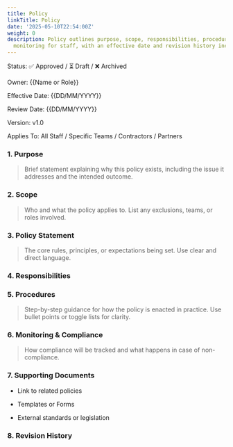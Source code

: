```yaml
---
title: Policy
linkTitle: Policy
date: '2025-05-10T22:54:00Z'
weight: 0
description: Policy outlines purpose, scope, responsibilities, procedures, and compliance
  monitoring for staff, with an effective date and revision history included.
---
```





Status: ✅ Approved / ⏳ Draft / ❌ Archived

Owner: {{Name or Role}}

Effective Date: {{DD/MM/YYYY}}

Review Date: {{DD/MM/YYYY}}

Version: v1.0

Applies To: All Staff / Specific Teams / Contractors / Partners

<!-- Unsupported block type: divider -->

### 1. Purpose

> Brief statement explaining why this policy exists, including the issue it addresses and the intended outcome.

<!-- Unsupported block type: divider -->

### 2. Scope

> Who and what the policy applies to. List any exclusions, teams, or roles involved.

<!-- Unsupported block type: divider -->

### 3. Policy Statement

> The core rules, principles, or expectations being set. Use clear and direct language.

<!-- Unsupported block type: divider -->

### 4. Responsibilities

<!-- Unsupported block type: table -->

<!-- Unsupported block type: divider -->

### 5. Procedures

> Step-by-step guidance for how the policy is enacted in practice. Use bullet points or toggle lists for clarity.

<!-- Unsupported block type: divider -->

### 6. Monitoring & Compliance

> How compliance will be tracked and what happens in case of non-compliance.

<!-- Unsupported block type: divider -->

### 7. Supporting Documents

- Link to related policies

- Templates or Forms

- External standards or legislation

<!-- Unsupported block type: divider -->

### 8. Revision History



